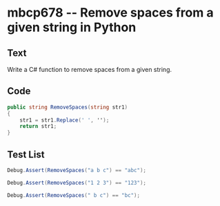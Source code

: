 # mbcp678 -- Remove spaces from a given string in Python

## Text

Write a C# function to remove spaces from a given string.

## Code

```csharp
public string RemoveSpaces(string str1) 
{
    str1 = str1.Replace(' ', '');
    return str1;
}
```

## Test List

```csharp
Debug.Assert(RemoveSpaces("a b c") == "abc");
```

```csharp
Debug.Assert(RemoveSpaces("1 2 3") == "123");
```

```csharp
Debug.Assert(RemoveSpaces(" b c") == "bc");
```
